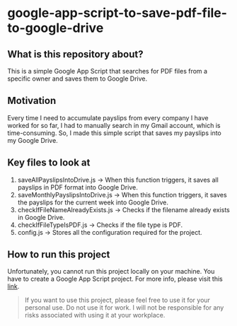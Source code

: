 # google-app-script-to-save-pdf-file-to-google-drive

## What is this repository about?

This is a simple Google App Script that searches for PDF files from a specific owner and saves them to Google Drive.

## Motivation

Every time I need to accumulate payslips from every company I have worked for so far, I had to manually search in my Gmail account, which is time-consuming. So, I made this simple script that saves my payslips into my Google Drive.

## Key files to look at

1. saveAllPayslipsIntoDrive.js -> When this function triggers, it saves all payslips in PDF format into Google Drive.
2. saveMonthlyPayslipsIntoDrive.js -> When this function triggers, it saves the payslips for the current week into Google Drive.
3. checkIfFileNameAlreadyExists.js -> Checks if the filename already exists in Google Drive.
4. checkIfFileTypeIsPDF.js -> Checks if the file type is PDF.
5. config.js -> Stores all the configuration required for the project.

## How to run this project

Unfortunately, you cannot run this project locally on your machine. You have to create a Google App Script project. For more info, please visit this [link](https://developers.google.com/apps-script).

> If you want to use this project, please feel free to use it for your personal use. Do not use it for work. I will not be responsible for any risks associated with using it at your workplace.

